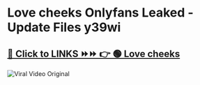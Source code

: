 
 # Love cheeks Onlyfans Leaked - Update Files y39wi

## <h2><a href="https://clipsfans.com/Love_cheeks&ref=git">🔗 Click to LINKS ⏩⏩ 👉 🟢 Love cheeks </a></h2>

<a href="https://clipsfans.com/Love_cheeks&ref=git" rel="nofollow" data-target="animated-image.originalLink"><img src="https://i.ibb.co.com/xMMVF88/686577567.gif" alt="Viral Video Original" style="max-width: 100%; display: inline-block;" data-target="animated-image.originalImage"></a>


